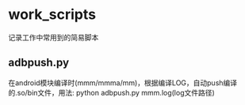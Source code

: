 # work_scripts
记录工作中常用到的简易脚本

## adbpush.py
在android模块编译时(mmm/mmma/mm)，根据编译LOG，自动push编译的.so/bin文件，用法:
python adbpush.py mmm.log(log文件路径)
